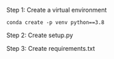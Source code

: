 Step 1: Create a virtual environment
```
conda create -p venv python==3.8
```
Step 2: Create setup.py

Step 3: Create requirements.txt

